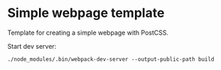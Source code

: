 # Simple webpage template
Template for creating a simple webpage with PostCSS.

Start dev server:
```
./node_modules/.bin/webpack-dev-server --output-public-path build
```
